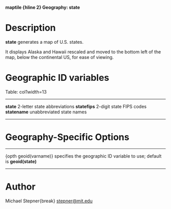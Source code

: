**maptile {hline 2} Geography: state**

# Description

**state** generates a map of U.S. states.

It displays Alaska and Hawaii rescaled and moved to the bottom left of the map, below the continental US, for ease of viewing.

# Geographic ID variables

Table: col1width=13

-------------   -----------------------------
**state**       2-letter state abbreviations
**statefips**   2-digit state FIPS codes
**statename**   unabbreviated state names
-------------   -----------------------------

# Geography-Specific Options

---------------------   -----------------------------
{opth geoid(varname)}   specifies the geographic ID variable to use; default is **geoid(state)**
---------------------   -----------------------------


# Author

Michael Stepner{break}
stepner@mit.edu
